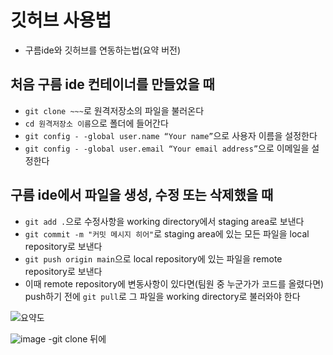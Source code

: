 # 깃허브 사용법
- 구름ide와 깃허브를 연동하는법(요약 버전)
## 처음 구름 ide 컨테이너를 만들었을 때
- ```git clone ~~~```로 원격저장소의 파일을 불러온다
- ```cd 원격저장소 이름```으로 폴더에 들어간다
- ```git config - -global user.name “Your name”```으로 사용자 이름을 설정한다
- ```git config - -global user.email “Your email address”```으로 이메일을 설정한다

## 구름 ide에서 파일을 생성, 수정 또는 삭제했을 때
- ```git add .```으로 수정사항을 working directory에서 staging area로 보낸다
- ```git commit -m "커밋 메시지 히어"```로 staging area에 있는 모든 파일을 local repository로 보낸다
- ```git push origin main```으로 local repository에 있는 파일을 remote repository로 보낸다
- 이때 remote repository에 변동사항이 있다면(팀원 중 누군가가 코드를 올렸다면) push하기 전에 ```git pull```로 그 파일을 working directory로 불러와야 한다

![요약도](https://preview.redd.it/nm1w0gnf2zh11.png?width=960&crop=smart&auto=webp&s=7614ee78c39285ee1d157c97ebb545430c030cb0)


![image](https://user-images.githubusercontent.com/78246188/171092453-3343198c-1f60-4c4a-978f-920c015a76cf.png)
-git clone 뒤에 
